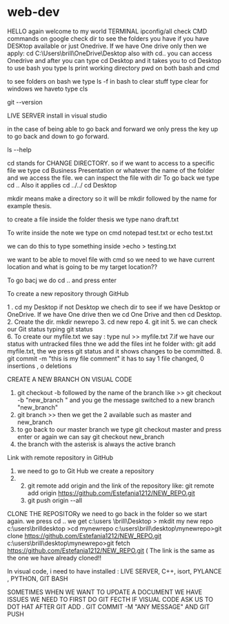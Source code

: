 # web-dev

HELLO again welcome to my world 
TERMINAL ipconfig/all 
check CMD commands on google 
check dir to see the folders you have if you have DESKtop available or just Onedrive. 
If we have One drive only then we apply: cd C:\Users\brill\OneDrive\Desktop 
also with cd.. you can access Onedrive and after you can type cd Desktop and it takes you to cd Desktop 
to use bash you type ls 
print working directory pwd on both bash and cmd

to see folders on bash we type ls -f 
in bash to clear stuff type clear 
for windows we haveto type cls 

git  --version

LIVE SERVER install in visual studio 




in the case of being able to go back and forward we only press the key up to go back and down to go forward. 


ls --help 

cd stands for CHANGE DIRECTORY.   so if we want to access to a specific file we type cd Business Presentation or whatever the name of the folder and we access 
the file. we can inspect the file with dir 
To go back we type cd .. 
Also it applies  cd ../../
cd Desktop




mkdir means make a directory so it will be mkdir followed by the name for example thesis. 


to create a file inside the folder thesis we type nano draft.txt



To write inside the note we type on cmd notepad test.txt or echo test.txt 


 we can do this to type something inside        >echo > testing.txt


we want to be able to movel file with cmd so we need to we have current location and what is going to be my target location?? 

To go bacj we do cd .. and press enter 

To create a new repository through GitHub 

1 . cd my Desktop if not Desktop we chech dir to see if we have Desktop or OneDrive. 
If we have One drive then we cd One Drive and then cd Desktop. 
2. Create the dir. mkdir newrepo 
3. cd new repo 
4. git init 
5. we can check our Git status typing git status  
6. To create our myfile.txt we say : type nul >> myfile.txt
7.if we have our status with untracked files thne we add the files int he folder with: git add myfile.txt,  the we press git status and it shows changes to be committed. 
8. git commit -m  "this is my file comment" it has to say 1 file changed, 0 insertions , o deletions

CREATE A NEW BRANCH ON VISUAL CODE 
1. git checkout -b followed by the name of the branch like >> git checkout -b "new_branch " and you ge the message switched to a new branch "new_branch"
2. git branch >> then we get the 2 available such as master and new_branch
3. to go back to our master branch we type git checkout master and press enter or again we can say git checkout new_branch
4. the branch with the asterisk is always the active branch 


Link with remote repository in GitHub 

1. we need to go to Git Hub  we create a repository
2. 2. git remote add origin and the link of the repository like:  git remote add origin https://github.com/Estefania1212/NEW_REPO.git
   3. git push origin --all 

CLONE THE REPOSITORy 
we need to go back in the folder so we start again. we press cd .. 
we get c:\users \brill\Desktop > mkdit my new repo
c:\users\brilldesktop >cd mynewrepo
c:\users\brill\desktop\mynewrepo>git clone   https://github.com/Estefania1212/NEW_REPO.git
c:\users\brill\desktop\mynewrepo>git fetch https://github.com/Estefania1212/NEW_REPO.git   ( The link is the same as the one we have already cloned!! 


In visual code, i need to have installed : LIVE SERVER, C++, isort, PYLANCE , PYTHON, GIT BASH 



SOMETIMES WHEN WE WANT TO UPDATE A DOCUMENT WE HAVE ISSUES WE NEED TO FIRST DO GIT FECTH IF VISUAL CODE ASK US TO DOT HAT AFTER GIT ADD . GIT COMMIT -M "ANY MESSAGE" AND GIT PUSH 


